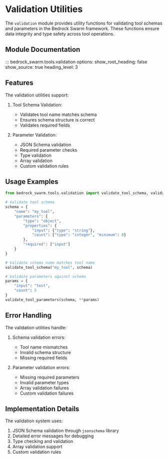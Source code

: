 # Validation Utilities

The `validation` module provides utility functions for validating tool schemas and parameters in the Bedrock Swarm framework. These functions ensure data integrity and type safety across tool operations.

## Module Documentation

::: bedrock_swarm.tools.validation
    options:
      show_root_heading: false
      show_source: true
      heading_level: 3

## Features

The validation utilities support:

1. Tool Schema Validation:
   - Validates tool name matches schema
   - Ensures schema structure is correct
   - Validates required fields

2. Parameter Validation:
   - JSON Schema validation
   - Required parameter checks
   - Type validation
   - Array validation
   - Custom validation rules

## Usage Examples

```python
from bedrock_swarm.tools.validation import validate_tool_schema, validate_tool_parameters

# Validate tool schema
schema = {
    "name": "my_tool",
    "parameters": {
        "type": "object",
        "properties": {
            "input": {"type": "string"},
            "count": {"type": "integer", "minimum": 0}
        },
        "required": ["input"]
    }
}

# Validate schema name matches tool name
validate_tool_schema("my_tool", schema)

# Validate parameters against schema
params = {
    "input": "test",
    "count": 5
}
validate_tool_parameters(schema, **params)
```

## Error Handling

The validation utilities handle:

1. Schema validation errors:
   - Tool name mismatches
   - Invalid schema structure
   - Missing required fields

2. Parameter validation errors:
   - Missing required parameters
   - Invalid parameter types
   - Array validation failures
   - Custom validation failures

## Implementation Details

The validation system uses:

1. JSON Schema validation through `jsonschema` library
2. Detailed error messages for debugging
3. Type checking and validation
4. Array validation support
5. Custom validation rules
